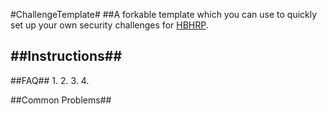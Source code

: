 #ChallengeTemplate#
##A forkable template which you can use to quickly set up your own security challenges for [HBHRP](https://github.com/HBHRP).


##Instructions##
-

##FAQ##
1.
2.
3.
4.

##Common Problems##
